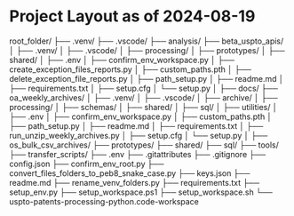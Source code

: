 # Project Layout as of 2024-08-19

root_folder/
├── .venv/
├── .vscode/
├── analysis/
├── beta_uspto_apis/
│   ├── .venv/
│   ├── .vscode/
│   ├── processing/
│   ├── prototypes/
│   ├── shared/
│   ├── .env
│   ├── confirm_env_workspace.py
│   ├── create_exception_files_reports.py
│   ├── custom_paths.pth
│   ├── delete_exception_file_reports.py
│   ├── path_setup.py
│   ├── readme.md
│   ├── requirements.txt
│   ├── setup.cfg
│   └── setup.py
│
├── docs/
├── oa_weekly_archives/
│   ├── .venv/
│   ├── .vscode/
│   ├── archive/
│   ├── processing/
│   ├── schemas/
│   ├── shared/
│   ├── sql/
│   ├── utilities/
│   ├── .env
│   ├── confirm_env_workspace.py
│   ├── custom_paths.pth
│   ├── path_setup.py
│   ├── readme.md
│   ├── requirements.txt
│   ├── run_unzip_weekly_archives.py
│   ├── setup.cfg
│   └── setup.py
│
├── os_bulk_csv_archives/
├── prototypes/
├── shared/
├── sql/
├── tools/
├── transfer_scripts/
├── .env
├── .gitattributes
├── .gitignore
├── config.json
├── confirm_env_root.py
├── convert_files_folders_to_peb8_snake_case.py
├── keys.json
├── readme.md
├── rename_venv_folders.py
├── requirements.txt
├── setup_env.py
├── setup_workspace.ps1
├── setup_workspace.sh
└── uspto-patents-processing-python.code-workspace
